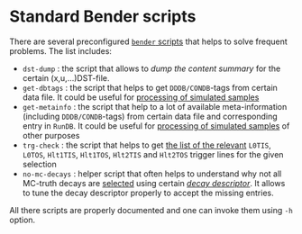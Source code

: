 # Standard Bender scripts 

There are several preconfigured [`bender` scripts](../bender-script/README.md) that helps to solve frequent problems. The list includes:
 - `dst-dump` :  the script that allows to _dump the content summary_ for the certain (x,u,...)DST-file. 
 - `get-dbtags` : the script that helps  to get `DDDB/CONDB`-tags from certain data file. It could be useful for [processing of simulated samples](../simulation/README.md)
 - `get-metainfo` : the script that help  to a lot of available meta-information (including `DDDB/CONDB`-tags) from certain data file and corresponding entry in `RunDB`. It could be useful for [processing of simulated samples](../simulation/README.md) of other purposes
 - `trg-check` : the  script that  helps to get [the list of the relevant](../advanced-bender/tistos.md) `L0TIS`, `L0TOS`, `Hlt1TIS`, `Hlt1TOS`, `Hlt2TIS` and `Hlt2TOS` trigger lines for the given selection
 - `no-mc-decays` : helper script that often helps to understand why not all MC-truth  decays are [selected](../simulation/mctruth.md)  using certain [_decay descriptor_](https://twiki.cern.ch/twiki/bin/view/LHCb/FAQ/LoKiNewDecayFinders). It allows to tune the  decay descriptor properly to accept the missing entries.   
 
All there scripts are properly documented and one can invoke them using `-h` option.
